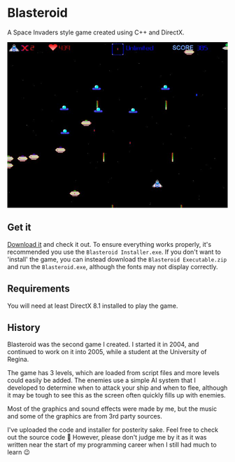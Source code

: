 # Blasteroid

A Space Invaders style game created using C++ and DirectX.

![Blasteroid screenshot](docs/Images/BlasteroidScreenshot.jpg)

## Get it

[Download it](Installers/) and check it out.
To ensure everything works properly, it's recommended you use the `Blasteroid Installer.exe`.
If you don't want to 'install' the game, you can instead download the `Blasteroid Executable.zip` and run the `Blasteroid.exe`, although the fonts may not display correctly.

## Requirements

You will need at least DirectX 8.1 installed to play the game.

## History

Blasteroid was the second game I created.
I started it in 2004, and continued to work on it into 2005, while a student at the University of Regina.

The game has 3 levels, which are loaded from script files and more levels could easily be added.
The enemies use a simple AI system that I developed to determine when to attack your ship and when to flee, although it may be tough to see this as the screen often quickly fills up with enemies.

Most of the graphics and sound effects were made by me, but the music and some of the graphics are from 3rd party sources.

I've uploaded the code and installer for posterity sake.
Feel free to check out the source code 🙂
However, please don't judge me by it as it was written near the start of my programming career when I still had much to learn 😉
